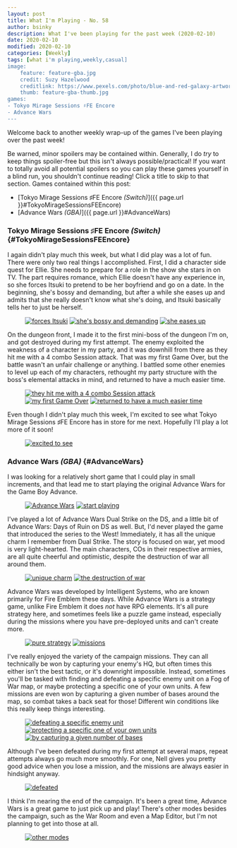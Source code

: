 ```yaml
---
layout: post
title: What I'm Playing - No. 58
author: bsinky
description: What I've been playing for the past week (2020-02-10)
date: 2020-02-10
modified: 2020-02-10
categories: [Weekly]
tags: [what i'm playing,weekly,casual]
image:
    feature: feature-gba.jpg
    credit: Suzy Hazelwood
    creditlink: https://www.pexels.com/photo/blue-and-red-galaxy-artwork-1629236/
    thumb: feature-gba-thumb.jpg
games:
- Tokyo Mirage Sessions ♯FE Encore
- Advance Wars
---
```


Welcome back to another weekly wrap-up of the games I've been playing over the
past week!

Be warned, minor spoilers may be contained within. Generally, I do *try* to keep
things spoiler-free but this isn't always possible/practical! If you want to
totally avoid all potential spoilers so you can play these games yourself in a
blind run, you shouldn't continue reading! Click a title to skip to that section.
Games contained within this post:

 - [Tokyo Mirage Sessions ♯FE Encore *(Switch)*]({{ page.url }}#TokyoMirageSessionsFEEncore)
 - [Advance Wars *(GBA)*]({{ page.url }}#AdvanceWars)

<!--more-->

### Tokyo Mirage Sessions ♯FE Encore *(Switch)*    {#TokyoMirageSessionsFEEncore}

I again didn't play much this week, but what I did play was a lot of fun. There
were only two real things I accomplished. First, I did a character side quest
for Ellie. She needs to prepare for a role in the show she stars in on TV. The
part requires romance, which Ellie doesn't have any experience in, so she forces
Itsuki to pretend to be her boyfriend and go on a date. In the beginning, she's
bossy and demanding, but after a while she eases up and admits that she really
doesn't know what she's doing, and Itsuki basically tells her to just be
herself.

<figure class="third">
    <a href="https://i.imgur.com/iwZFNQt.jpg"><img src="https://i.imgur.com/iwZFNQtm.jpg" alt="forces Itsuki"/></a>
    <a href="https://i.imgur.com/9RbFY6Q.jpg"><img src="https://i.imgur.com/9RbFY6Qm.jpg" alt="she's bossy and demanding"/></a>
    <a href="https://i.imgur.com/d1X1aDH.jpg"><img src="https://i.imgur.com/d1X1aDHm.jpg" alt="she eases up"/></a>
</figure>

On the dungeon front, I made it to the first mini-boss of the dungeon I'm on,
and got destroyed during my first attempt. The enemy exploited the weakness of a
character in my party, and it was downhill from there as they hit me with a 4
combo Session attack. That was my first Game Over, but the battle wasn't an
unfair challenge or anything. I battled some other enemies to level up each of
my characters, rethought my party structure with the boss's elemental attacks in
mind, and returned to have a much easier time.

<figure class="third">
    <a href="https://i.imgur.com/wTZELNO.jpg"><img src="https://i.imgur.com/wTZELNOm.jpg" alt="they hit me with a 4 combo Session attack"/></a>
    <a href="https://i.imgur.com/xCqPNBC.jpg"><img src="https://i.imgur.com/xCqPNBCm.jpg" alt="my first Game Over"/></a>
    <a href="https://i.imgur.com/RuCkz9S.jpg"><img src="https://i.imgur.com/RuCkz9Sm.jpg" alt="returned to have a much easier time"/></a>
</figure>

Even though I didn't play much this week, I'm excited to see what Tokyo Mirage
Sessions ♯FE Encore has in store for me next. Hopefully I'll play a lot more of
it soon!

<figure class="half center">
    <a href="https://i.imgur.com/BBr6v0D.jpg"><img src="https://i.imgur.com/BBr6v0Dm.jpg" alt="excited to see"/>
    </a>
</figure>

### Advance Wars *(GBA)*    {#AdvanceWars}

I was looking for a relatively short game that I could play in small increments,
and that lead me to start playing the original Advance Wars for the Game Boy
Advance.

<figure class="half">
    <a href="https://i.imgur.com/ibOovLU.png"><img src="https://i.imgur.com/ibOovLUm.png" alt="Advance Wars"/></a>
    <a href="https://i.imgur.com/FiNVWoN.png"><img src="https://i.imgur.com/FiNVWoNm.png" alt="start playing"/></a>
</figure>

I've played a lot of Advance Wars Dual Strike on the DS, and a little bit of
Advance Wars: Days of Ruin on DS as well. But, I'd never played the game that
introduced the series to the West! Immediately, it has all the unique charm I
remember from Dual Strike. The story is focused on war, yet mood is very
light-hearted. The main characters, COs in their respective armies, are all
quite cheerful and optimistic, despite the destruction of war all around them.

<figure class="half">
    <a href="https://i.imgur.com/4unrXem.png"><img src="https://i.imgur.com/4unrXemm.png" alt="unique charm"/></a>
    <a href="https://i.imgur.com/oTMnqiE.png"><img src="https://i.imgur.com/oTMnqiEm.png" alt="the destruction of war"/></a>
</figure>

Advance Wars was developed by Intelligent Systems, who are known primarily for
Fire Emblem these days. While Advance Wars is a strategy game, unlike Fire
Emblem it does *not* have RPG elements. It's all pure strategy here, and
sometimes feels like a puzzle game instead, especially during the missions where
you have pre-deployed units and can't create more.

<figure class="half">
    <a href="https://i.imgur.com/05Ei2JD.png"><img src="https://i.imgur.com/05Ei2JDm.png" alt="pure strategy"/></a>
    <a href="https://i.imgur.com/ETzUTfr.png"><img src="https://i.imgur.com/ETzUTfrm.png" alt="missions"/></a>
</figure>

I've really enjoyed the variety of the campaign missions. They can all
technically be won by capturing your enemy's HQ, but often times this either
isn't the best tactic, or it's downright impossible. Instead, sometimes you'll
be tasked with finding and defeating a specific enemy unit on a Fog of War map,
or maybe protecting a specific one of your own units. A few missions are even
won by capturing a given number of bases around the map, so combat takes a back
seat for those! Different win conditions like this really keep things
interesting.

<figure class="third">
    <a href="https://i.imgur.com/BAT2GrU.png"><img src="https://i.imgur.com/BAT2GrUm.png" alt="defeating a specific enemy unit"/></a>
    <a href="https://i.imgur.com/RInzGca.png"><img src="https://i.imgur.com/RInzGcam.png" alt="protecting a specific one of your own units"/></a>
    <a href="https://i.imgur.com/4bRVJG9.png"><img src="https://i.imgur.com/4bRVJG9m.png" alt="by capturing a given number of bases"/></a>
</figure>

Although I've been defeated during my first attempt at several maps, repeat
attempts always go much more smoothly. For one, Nell gives you pretty good
advice when you lose a mission, and the missions are always easier in hindsight
anyway.

<figure class="half center">
    <a href="https://i.imgur.com/1qCbNvP.png"><img src="https://i.imgur.com/1qCbNvPm.png" alt="defeated"/>
    </a>
</figure>

I think I'm nearing the end of the campaign. It's been a great time, Advance
Wars is a great game to just pick up and play! There's other modes besides the
campaign, such as the War Room and even a Map Editor, but I'm not planning to
get into those at all.

<figure class="half center">
    <a href="https://i.imgur.com/XsD5Bbx.png"><img src="https://i.imgur.com/XsD5Bbxm.png" alt="other modes"/>
    </a>
</figure>
